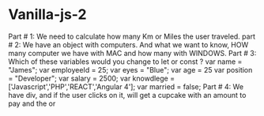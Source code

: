 # Vanilla-js-2
Part # 1:
We need to calculate how many Km or Miles the user traveled.
part # 2:
We have an object with computers. And what we want to know, HOW many computer we have with MAC and how many with WINDOWS.
Part # 3:
Which of these variables would you change to let or const ?
var name = "James";
var employeeId = 25;
var eyes = "Blue";
var age = 25
var position = "Developer";
var salary = 2500;
var knowdlege = ['Javascript','PHP','REACT','Angular 4'];
var married = false;
Part # 4:
We have div, and if the user clicks on it, will get a cupcake with an amount to pay and the or
